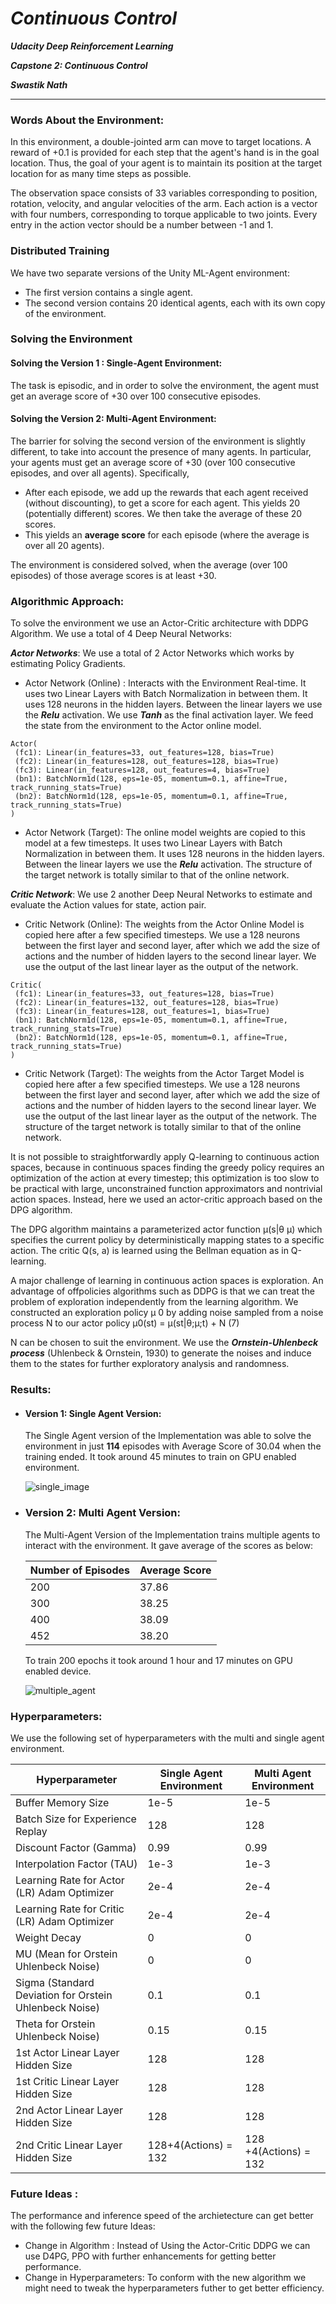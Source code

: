 # ***Continuous Control*** 
***Udacity Deep Reinforcement Learning***

***Capstone 2: Continuous Control***

***Swastik Nath***


---

### Words About the Environment:

In this environment, a double-jointed arm can move to target locations. A reward of +0.1 is provided for each step that the agent's hand is in the goal location. Thus, the goal of your agent is to maintain its position at the target location for as many time steps as possible.

The observation space consists of 33 variables corresponding to position, rotation, velocity, and angular velocities of the arm. Each action is a vector with four numbers, corresponding to torque applicable to two joints. Every entry in the action vector should be a number between -1 and 1.

### Distributed Training

We have two separate versions of the Unity ML-Agent environment:
- The first version contains a single agent.
- The second version contains 20 identical agents, each with its own copy of the environment.  


### Solving the Environment


#### Solving the Version 1 : Single-Agent Environment: 

The task is episodic, and in order to solve the environment, the agent must get an average score of +30 over 100 consecutive episodes.

#### Solving the Version 2: Multi-Agent Environment:

The barrier for solving the second version of the environment is slightly different, to take into account the presence of many agents.  In particular, your agents must get an average score of +30 (over 100 consecutive episodes, and over all agents).  Specifically,
- After each episode, we add up the rewards that each agent received (without discounting), to get a score for each agent.  This yields 20 (potentially different) scores.  We then take the average of these 20 scores. 
- This yields an **average score** for each episode (where the average is over all 20 agents).

The environment is considered solved, when the average (over 100 episodes) of those average scores is at least +30. 


### Algorithmic Approach:

To solve the environment we use an Actor-Critic architecture with DDPG Algorithm. We use a total of 4 Deep Neural Networks:

***Actor Networks***: We use a total of 2 Actor Networks which works by estimating Policy Gradients.   

 - Actor Network (Online) : Interacts with the Environment Real-time. It uses two Linear Layers with Batch Normalization in between them. It uses 128 neurons in the hidden layers. Between the linear layers we use the ***Relu*** activation. We use ***Tanh*** as the final activation layer. We feed the state from the environment to the Actor online model. 
 ```
 Actor(
  (fc1): Linear(in_features=33, out_features=128, bias=True)
  (fc2): Linear(in_features=128, out_features=128, bias=True)
  (fc3): Linear(in_features=128, out_features=4, bias=True)
  (bn1): BatchNorm1d(128, eps=1e-05, momentum=0.1, affine=True, track_running_stats=True)
  (bn2): BatchNorm1d(128, eps=1e-05, momentum=0.1, affine=True, track_running_stats=True)
)
 ```

 - Actor Network (Target): The online model weights are copied to this model at a few timesteps. It uses two Linear Layers with Batch Normalization in between them. It uses 128 neurons in the hidden layers. Between the linear layers we use the ***Relu*** activation. The structure of the target network is totally similar to that of the online network.


***Critic Network***: We use 2 another Deep Neural Networks to estimate and evaluate the Action values for state, action pair. 

 - Critic Network (Online): The weights from the Actor Online Model is copied here after a few specified timesteps. We use a 128 neurons between the first layer and second layer, after which we add the size of actions and the number of hidden layers to the second linear layer. We use the output of the last linear layer as the output of the network.  
 ```
 Critic(
  (fc1): Linear(in_features=33, out_features=128, bias=True)
  (fc2): Linear(in_features=132, out_features=128, bias=True)
  (fc3): Linear(in_features=128, out_features=1, bias=True)
  (bn1): BatchNorm1d(128, eps=1e-05, momentum=0.1, affine=True, track_running_stats=True)
  (bn2): BatchNorm1d(128, eps=1e-05, momentum=0.1, affine=True, track_running_stats=True)
)
 ```
 - Critic Network (Target):  The weights from the Actor Target Model is copied here after a few specified timesteps. We use a 128 neurons between the first layer and second layer, after which we add the size of actions and the number of hidden layers to the second linear layer. We use the output of the last linear layer as the output of the network. The structure of the target network is totally similar to that of the online network.

 
It is not possible to straightforwardly apply Q-learning to continuous action spaces, because in continuous spaces finding the greedy policy requires an optimization of the action at every timestep; this optimization is too slow to be practical with large, unconstrained function approximators and nontrivial
action spaces. Instead, here we used an actor-critic approach based on the DPG algorithm. 

The DPG algorithm maintains a parameterized actor function µ(s|θ
µ) which specifies the current
policy by deterministically mapping states to a specific action. The critic Q(s, a) is learned using
the Bellman equation as in Q-learning.

A major challenge of learning in continuous action spaces is exploration. An advantage of offpolicies algorithms such as DDPG is that we can treat the problem of exploration independently
from the learning algorithm. We constructed an exploration policy µ
0 by adding noise sampled from a noise process N to our actor policy
µ0(st) = µ(st|θ;µ;t) + N (7)

N can be chosen to suit the environment. We use the ***Ornstein-Uhlenbeck process*** (Uhlenbeck & Ornstein, 1930) to generate the noises and induce them to the states for further exploratory analysis and randomness. 


### Results:

 - #### Version 1: Single Agent Version: 

    The Single Agent version of the Implementation was able to solve the environment in just **114** episodes with Average Score of 30.04 when the training ended. It took around 45 minutes to train on GPU enabled environment. 

    ![single_image](https://github.com/swastiknath/rl_ud_2/raw/master/single_agent.png)


 - ### Version 2: Multi Agent Version: 
   
   The Multi-Agent Version of the Implementation trains multiple agents to interact with the environment. It gave average of the scores as below:
   
   | Number of Episodes   | Average Score |
   |-----------------------|--------------|
   | 200                   | 37.86 |
   |300 | 38.25 |
   |400   | 38.09 |
   |452   | 38.20   |
  
   To train 200 epochs it took around 1 hour and 17 minutes on GPU enabled device. 

   ![multiple_agent](https://github.com/swastiknath/rl_ud_2/raw/master/ddpg_multiagent.png)

### Hyperparameters:
We use the following set of hyperparameters with the multi and single agent environment. 

| Hyperparameter | Single Agent Environment | Multi Agent Environment |
|----------------|--------------------------|-------------------------|
| Buffer Memory Size |   1e-5     |    1e-5       |
| Batch Size for Experience Replay |       128           |     128          |
| Discount Factor (Gamma)             |     0.99         |       0.99       |
| Interpolation Factor (TAU)          |     1e-3         |     1e-3       |
| Learning Rate for Actor (LR) Adam Optimizer      |   2e-4         |   2e-4     |
| Learning Rate for Critic (LR) Adam Optimizer    |       2e-4       |  2e-4    |
| Weight Decay                |      0             |    0             |
| MU (Mean for Orstein Uhlenbeck Noise)   |   0      |   0       |
|Sigma (Standard Deviation for Orstein Uhlenbeck Noise)|    0.1     |   0.1            |
|Theta for Orstein Uhlenbeck Noise) |     0.15      |    0.15      |
| 1st Actor Linear Layer Hidden Size | 128          | 128 |
| 1st Critic Linear Layer Hidden Size | 128 | 128 |
| 2nd Actor Linear Layer Hidden Size | 128   | 128 |
| 2nd Critic Linear Layer Hidden Size | 128+4(Actions) = 132 | 128 +4(Actions) = 132 |

### Future Ideas :

The performance and inference speed of the archietecture can get better with the following few future Ideas:
 - Change in Algorithm : Instead of Using the Actor-Critic DDPG we can use D4PG, PPO with further enhancements for getting better performance. 
 - Change in Hyperparameters: To conform with the new algorithm we might need to tweak the hyperparameters futher to get better efficiency. 

